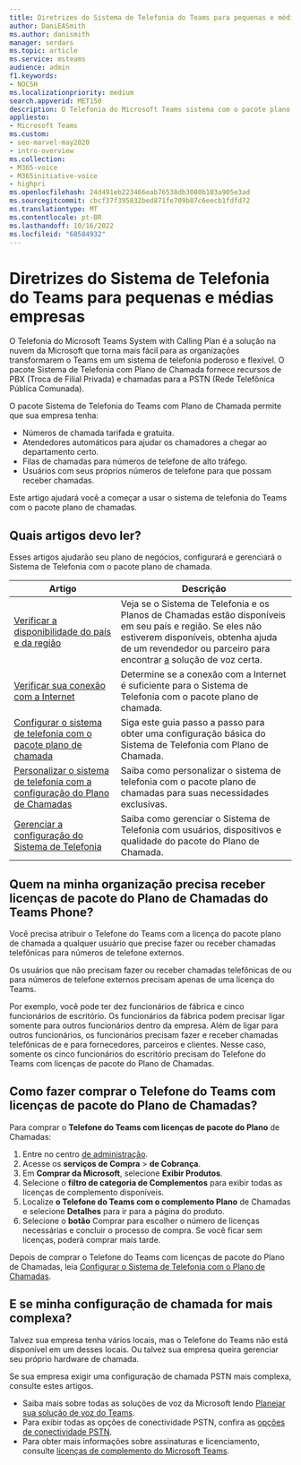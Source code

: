 ```yaml
---
title: Diretrizes do Sistema de Telefonia do Teams para pequenas e médias empresas
author: DaniEASmith
ms.author: danismith
manager: serdars
ms.topic: article
ms.service: msteams
audience: admin
f1.keywords:
- NOCSH
ms.localizationpriority: medium
search.appverid: MET150
description: O Telefonia do Microsoft Teams sistema com o pacote plano de chamada é uma opção barata para chamadas de voz, permitindo que pequenas e médias empresas se comuniquem melhor.
appliesto:
- Microsoft Teams
ms.custom:
- seo-marvel-may2020
- intro-overview
ms.collection:
- M365-voice
- M365initiative-voice
- highpri
ms.openlocfilehash: 24d491eb223466eab76538db3080b103a905e3ad
ms.sourcegitcommit: cbcf37f395832bed871fe709b87c6eecb1fdfd72
ms.translationtype: MT
ms.contentlocale: pt-BR
ms.lasthandoff: 10/16/2022
ms.locfileid: "68584932"
---
```

# <a name="teams-phone-system-guidance-for-small-and-medium-businesses"></a>Diretrizes do Sistema de Telefonia do Teams para pequenas e médias empresas

O Telefonia do Microsoft Teams System with Calling Plan é a solução na nuvem da Microsoft que torna mais fácil para as organizações transformarem o Teams em um sistema de telefonia poderoso e flexível. O pacote Sistema de Telefonia com Plano de Chamada fornece recursos de PBX (Troca de Filial Privada) e chamadas para a PSTN (Rede Telefônica Pública Comunada).

O pacote Sistema de Telefonia do Teams com Plano de Chamada permite que sua empresa tenha:

- Números de chamada tarifada e gratuita.
- Atendedores automáticos para ajudar os chamadores a chegar ao departamento certo.
- Filas de chamadas para números de telefone de alto tráfego.
- Usuários com seus próprios números de telefone para que possam receber chamadas.

Este artigo ajudará você a começar a usar o sistema de telefonia do Teams com o pacote plano de chamadas.

## <a name="which-articles-should-i-read"></a>Quais artigos devo ler?

Esses artigos ajudarão seu plano de negócios, configurará e gerenciará o Sistema de Telefonia com o pacote plano de chamada.

| Artigo | Descrição |
|---------|-------------|
| [Verificar a disponibilidade do país e da região](../country-and-region-availability-for-audio-conferencing-and-calling-plans/country-and-region-availability-for-audio-conferencing-and-calling-plans.md) | Veja se o Sistema de Telefonia e os Planos de Chamadas estão disponíveis em seu país e região. Se eles não estiverem disponíveis, obtenha ajuda de um revendedor ou parceiro para encontrar [a](../business-voice/reseller-partner-support.md) solução de voz certa. |
| [Verificar sua conexão com a Internet](../business-voice/get-ready-internet.md) | Determine se a conexão com a Internet é suficiente para o Sistema de Telefonia com o pacote plano de chamada. |
| [Configurar o sistema de telefonia com o pacote plano de chamada](../business-voice/set-up-overview.md) | Siga este guia passo a passo para obter uma configuração básica do Sistema de Telefonia com Plano de Chamada. |
| [Personalizar o sistema de telefonia com a configuração do Plano de Chamadas](../business-voice/customize-business-voice.md) | Saiba como personalizar o sistema de telefonia com o pacote plano de chamadas para suas necessidades exclusivas. |
| [Gerenciar a configuração do Sistema de Telefonia](../business-voice/create-users.md) | Saiba como gerenciar o Sistema de Telefonia com usuários, dispositivos e qualidade do pacote do Plano de Chamada. |

## <a name="who-in-my-organization-needs-to-be-assigned-teams-phone-with-calling-plan-bundle-licenses"></a>Quem na minha organização precisa receber licenças de pacote do Plano de Chamadas do Teams Phone?

Você precisa atribuir o Telefone do Teams com a licença do pacote plano de chamada a qualquer usuário que precise fazer ou receber chamadas telefônicas para números de telefone externos.

Os usuários que não precisam fazer ou receber chamadas telefônicas de ou para números de telefone externos precisam apenas de uma licença do Teams.

Por exemplo, você pode ter dez funcionários de fábrica e cinco funcionários de escritório. Os funcionários da fábrica podem precisar ligar somente para outros funcionários dentro da empresa. Além de ligar para outros funcionários, os funcionários precisam fazer e receber chamadas telefônicas de e para fornecedores, parceiros e clientes. Nesse caso, somente os cinco funcionários do escritório precisam do Telefone do Teams com licenças de pacote do Plano de Chamadas.

## <a name="how-do-i-purchase-teams-phone-with-calling-plan-bundle-licenses"></a>Como fazer comprar o Telefone do Teams com licenças de pacote do Plano de Chamadas?

Para comprar o **Telefone do Teams com licenças de pacote do Plano** de Chamadas:

1. Entre no centro [de administração](https://admin.microsoft.com/Adminportal/Home#/homepage).
2. Acesse os **serviços de Compra** > **de Cobrança**.
3. Em **Comprar da Microsoft**, selecione **Exibir Produtos**.
4. Selecione o **filtro de categoria de Complementos** para exibir todas as licenças de complemento disponíveis.
5. Localize **o Telefone do Teams com o complemento Plano** de Chamadas e selecione **Detalhes** para ir para a página do produto.
6. Selecione o **botão** Comprar para escolher o número de licenças necessárias e concluir o processo de compra. Se você ficar sem licenças, poderá comprar mais tarde.

Depois de comprar o Telefone do Teams com licenças de pacote do Plano de Chamadas, leia [Configurar o Sistema de Telefonia com o Plano de Chamadas](../business-voice/set-up-overview.md).

## <a name="what-if-my-calling-setup-is-more-complex"></a>E se minha configuração de chamada for mais complexa?

Talvez sua empresa tenha vários locais, mas o Telefone do Teams não está disponível em um desses locais. Ou talvez sua empresa queira gerenciar seu próprio hardware de chamada.

Se sua empresa exigir uma configuração de chamada PSTN mais complexa, consulte estes artigos.

- Saiba mais sobre todas as soluções de voz da Microsoft lendo [Planejar sua solução de voz do Teams](../cloud-voice-landing-page.md).
- Para exibir todas as opções de conectividade PSTN, confira as [opções de conectividade PSTN](../pstn-connectivity.md).
- Para obter mais informações sobre assinaturas e licenciamento, consulte [licenças de complemento do Microsoft Teams](../teams-add-on-licensing/microsoft-teams-add-on-licensing.md).
